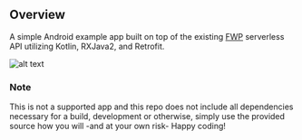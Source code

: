 ## Overview

A simple Android example app built on top of the existing [FWP](https://github.com/cslogan-red/free_weather_project) serverless API utilizing Kotlin, RXJava2, and Retrofit.

![alt text](https://i.imgur.com/M0FaiHZ.png "App screenshot")

### Note

This is not a supported app and this repo does not include all dependencies necessary for a build, development or otherwise, simply use the provided source how you will -and at your own risk- Happy coding!
